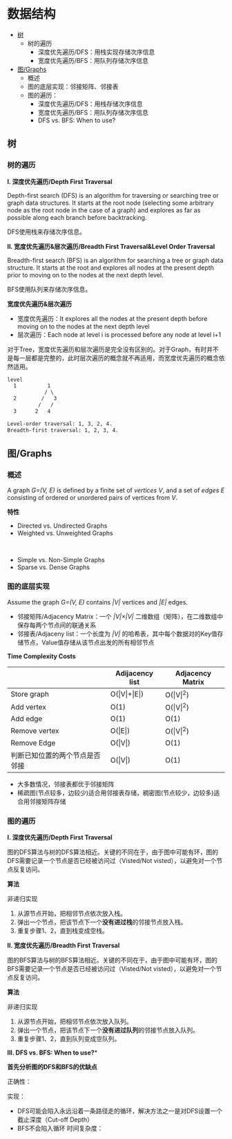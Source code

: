 # 数据结构

- [树](#树20230909)
  - 树的遍历 
    - 深度优先遍历/DFS：用栈实现存储次序信息
    - 宽度优先遍历/BFS：用队列存储次序信息
- [图/Graphs](#图20230909)
  - 概述
  - 图的底层实现：邻接矩阵、邻接表
  - 图的遍历：
    - 深度优先遍历/DFS：用栈存储次序信息
    - 宽度优先遍历/BFS：用队列存储次序信息
    - DFS vs. BFS: When to use?

## 树 <a name = "树20230909">

### 树的遍历

**I. 深度优先遍历/Depth First Traversal**

Depth-first search (DFS) is an algorithm for traversing or searching tree or graph data structures. It starts at the root node (selecting some arbitrary node as the root node in the case of a graph) and explores as far as possible along each branch before backtracking.

DFS使用栈来存储次序信息。

**II. 宽度优先遍历&层次遍历/Breadth First Traversal&Level Order Traversal**

Breadth-first search (BFS) is an algorithm for searching a tree or graph data structure. It starts at the root and explores all nodes at the present depth prior to moving on to the nodes at the next depth level. 

BFS使用队列来存储次序信息。

**宽度优先遍历&层次遍历**

  - 宽度优先遍历：It explores all the nodes at the present depth before moving on to the nodes at the next depth level
  - 层次遍历：Each node at level i is processed before any node at level i+1

对于Tree，宽度优先遍历和层次遍历是完全没有区别的。对于Graph，有时并不是每一层都是完整的，此时层次遍历的概念就不再适用，而宽度优先遍历的概念依然适用。

```html
level
  1          1
            / \
  2        /   3
          /   /
  3      2   4

Level-order traversal: 1, 3, 2, 4.
Breadth-first traversal: 1, 2, 3, 4.
```

## 图/Graphs <a name = "图20230909">

### 概述

A graph *G=(V, E)* is defined by a finite set of *vertices V*, and a set of *edges E* consisting of ordered or unordered pairs of vertices from *V*. 

**特性**

- Directed vs. Undirected Graphs
- Weighted vs. Unweighted Graphs
<br>

- Simple vs. Non-Simple Graphs
- Sparse vs. Dense Graphs

### 图的底层实现

Assume the graph *G=(V, E)* contains *|V|* vertices and *|E|* edges.
- 邻接矩阵/Adjacency Matrix：一个 *|V|×|V|* 二维数组（矩阵），在二维数组中保存每两个节点间的联通关系
- 邻接表/Adjaceny list：一个长度为 *|V|* 的哈希表，其中每个数据对的Key值存储节点，Value值存储从该节点出发的所有相邻节点

**Time Complexity Costs**

|   |Adijacency list|Adjacency Matrix|
|---|---|---|
|Store graph|O(\|V\|+\|E\|)|O(\|V\|<sup>2</sup>)|
|Add vertex|O(1)|O(\|V\|<sup>2</sup>)|
|Add edge|O(1)|O(1)|
|Remove vertex|O(\|E\|)|O(\|V\|<sup>2</sup>)|
|Remove Edge|O(\|V\|)|O(1)|
|判断已知位置的两个节点是否邻接|O(\|V\|)|O(1)|

- 大多数情况，邻接表都优于邻接矩阵
- 稀疏图(节点较多，边较少)适合用邻接表存储，稠密图(节点较少，边较多)适合用邻接矩阵存储

### 图的遍历

**I. 深度优先遍历/Depth First Traversal**

图的DFS算法与树的DFS算法相近。关键的不同在于，由于图中可能有环，图的DFS需要记录一个节点是否已经被访问过（Visted/Not visted），以避免对一个节点反复访问。

**算法**

非递归实现

1. 从源节点开始，把相邻节点依次放入栈。
2. 弹出一个节点，把该节点下一个**没有进过栈**的邻接节点放入栈。
3. 重复步骤1、2，直到栈变成空栈。

**II. 宽度优先遍历/Breadth First Traversal**

图的BFS算法与树的BFS算法相近。关键的不同在于，由于图中可能有环，图的BFS需要记录一个节点是否已经被访问过（Visted/Not visted），以避免对一个节点反复访问。

**算法**

非递归实现

1. 从源节点开始，把相邻节点依次放入队列。
2. 弹出一个节点，把该节点下一个**没有进过队列**的邻接节点放入队列。
3. 重复步骤1、2，直到队列变成空队列。

**III. DFS vs. BFS: When to use?***

**首先分析图的DFS和BFS的优缺点**

正确性：

实现：
- DFS可能会陷入永远沿着一条路径走的循环，解决方法之一是对DFS设置一个截止深度（Cut-off Depth）
- BFS不会陷入循环
时间复杂度：








